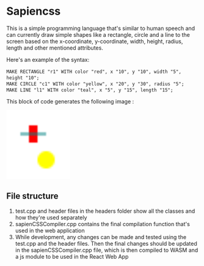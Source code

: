 # Sapiencss

This is a simple programming language that's similar to human speech and can currently draw simple shapes like a rectangle, circle and a line to the screen based on the x-coordinate, y-coordinate, width, height, radius, length and other mentioned attributes.

Here's an example of the syntax:

```
MAKE RECTANGLE "r1" WITH color "red", x "10", y "10", width "5", height "10";
MAKE CIRCLE "c1" WITH color "yellow", x "20", y "30", radius "5";
MAKE LINE "l1" WITH color "teal", x "5", y "15", length "15";
```

This block of code generates the following image :

![Hello world result](https://github.com/Manaswini1832/sapiencss/blob/master/hello_world_sapiencss.png?raw=true)

## File structure

1. test.cpp and header files in the headers folder show all the classes and how they're used separately
2. sapienCSSCompiler.cpp contains the final compilation function that's used in the web application
3. While development, any changes can be made and tested using the test.cpp and the header files. Then the final changes should be updated in the sapienCSSCompiler.cpp file, which is then compiled to WASM and a js module to be used in the React Web App
